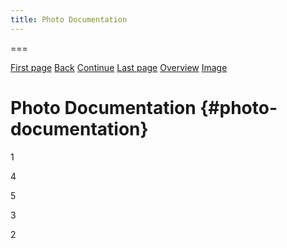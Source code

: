 ```yaml
---
title: Photo Documentation
---
```


===

[First page](text0.html) [Back](text8.html) [Continue](text10.html)
[Last page](text10.html) [Overview](HPD-Pearl.html) [Image](img9.html)

  

Photo Documentation {#photo-documentation}
===================

1

4

5

3

2
